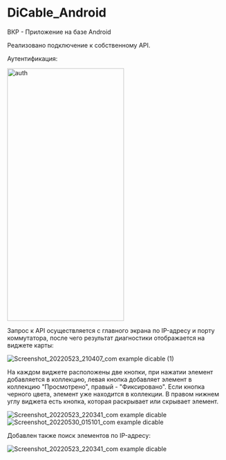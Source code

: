 # DiCable_Android

ВКР - Приложение на базе Android

Реализовано подключение к собственному API.

Аутентификация:

<img height="585" width="270" alt="auth" src="https://user-images.githubusercontent.com/72875986/172069704-3fba7500-fa25-4931-9f82-f7ecb6425ba2.jpg">

Запрос к API осуществляется с главного экрана по IP-адресу и порту коммутатора, после чего результат диагностики отображается на виджете карты: 

![Screenshot_20220523_210407_com example dicable (1)](https://user-images.githubusercontent.com/72875986/172069750-da39e15b-ba36-41c8-a9cf-4d0ad8626508.jpg)

На каждом виджете расположены две кнопки, при нажатии элемент добавляется в коллекцию, левая кнопка добавляет элемент в коллекцию "Просмотрено", правый - "Фиксировано".
Если кнопка черного цвета, элемент уже находится в коллекции. В правом нижнем углу виджета есть кнопка, которая раскрывает или скрывает элемент.

![Screenshot_20220523_220341_com example dicable](https://user-images.githubusercontent.com/72875986/172069833-5c57ccfd-2b0d-44d5-93ba-221cc1725591.jpg)
![Screenshot_20220530_015101_com example dicable](https://user-images.githubusercontent.com/72875986/172069847-357bbe02-0faa-43e8-8464-7ca50ab7a28e.jpg)

Добавлен также поиск элементов по IP-адресу:

![Screenshot_20220523_220341_com example dicable](https://user-images.githubusercontent.com/72875986/172069882-7d9ab136-8c3a-4506-9301-d27ee656792a.jpg)

